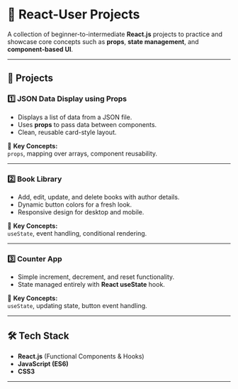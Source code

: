 # 🚀 React-User Projects

A collection of beginner-to-intermediate **React.js** projects to practice and showcase core concepts such as **props**, **state management**, and **component-based UI**.

---

## 📂 Projects

### 1️⃣ JSON Data Display using Props
- Displays a list of data from a JSON file.
- Uses **props** to pass data between components.
- Clean, reusable card-style layout.

📄 **Key Concepts:**  
`props`, mapping over arrays, component reusability.

---

### 2️⃣ Book Library
- Add, edit, update, and delete books with author details.
- Dynamic button colors for a fresh look.
- Responsive design for desktop and mobile.

📄 **Key Concepts:**  
`useState`, event handling, conditional rendering.

---

### 3️⃣ Counter App
- Simple increment, decrement, and reset functionality.
- State managed entirely with **React useState** hook.

📄 **Key Concepts:**  
`useState`, updating state, button event handling.

---

## 🛠 Tech Stack
- **React.js** (Functional Components & Hooks)
- **JavaScript (ES6)**
- **CSS3**

---




